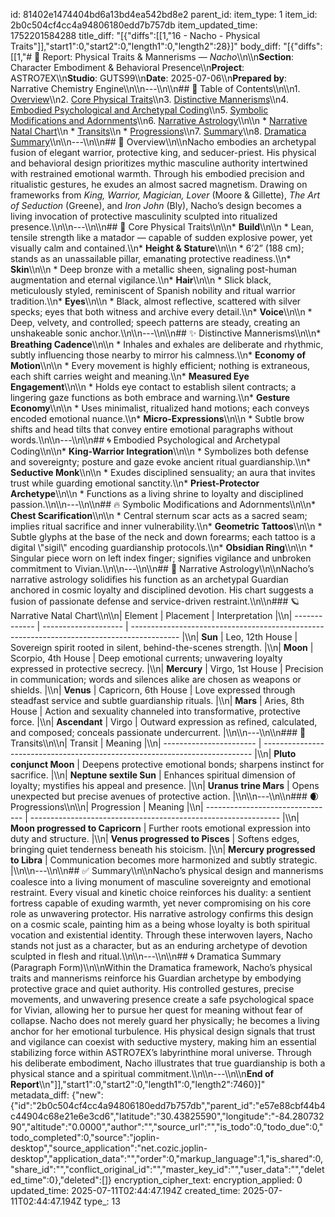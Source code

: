 id: 81402e1474404bd6a13bd4ea542bd8e2
parent_id: 
item_type: 1
item_id: 2b0c504cf4cc4a94806180edd7b757db
item_updated_time: 1752201584288
title_diff: "[{\"diffs\":[[1,\"16 - Nacho - Physical Traits\"]],\"start1\":0,\"start2\":0,\"length1\":0,\"length2\":28}]"
body_diff: "[{\"diffs\":[[1,\"# 📘 Report: Physical Traits & Mannerisms — *Nacho*\\\n\\\n**Section**: Character Embodiment & Behavioral Presence\\\n**Project**: ASTRO7EX\\\n**Studio**: GUTS99\\\n**Date**: 2025-07-06\\\n**Prepared by**: Narrative Chemistry Engine\\\n\\\n---\\\n\\\n## 📓 Table of Contents\\\n\\\n1. [Overview](#overview)\\\n2. [Core Physical Traits](#core-physical-traits)\\\n3. [Distinctive Mannerisms](#distinctive-mannerisms)\\\n4. [Embodied Psychological and Archetypal Coding](#embodied-psychological-and-archetypal-coding)\\\n5. [Symbolic Modifications and Adornments](#symbolic-modifications-and-adornments)\\\n6. [Narrative Astrology](#narrative-astrology)\\\n\\\n   * [Narrative Natal Chart](#narrative-natal-chart)\\\n   * [Transits](#transits)\\\n   * [Progressions](#progressions)\\\n7. [Summary](#summary)\\\n8. [Dramatica Summary](#dramatica-summary)\\\n\\\n---\\\n\\\n## 🧠 Overview\\\n\\\nNacho embodies an archetypal fusion of elegant warrior, protective king, and seducer-priest. His physical and behavioral design prioritizes mythic masculine authority intertwined with restrained emotional warmth. Through his embodied precision and ritualistic gestures, he exudes an almost sacred magnetism. Drawing on frameworks from *King, Warrior, Magician, Lover* (Moore & Gillette), *The Art of Seduction* (Greene), and *Iron John* (Bly), Nacho’s design becomes a living invocation of protective masculinity sculpted into ritualized presence.\\\n\\\n---\\\n\\\n## 💪 Core Physical Traits\\\n\\\n* **Build**\\\n\\\n  * Lean, tensile strength like a matador — capable of sudden explosive power, yet visually calm and contained.\\\n* **Height & Stature**\\\n\\\n  * 6’2” (188 cm); stands as an unassailable pillar, emanating protective readiness.\\\n* **Skin**\\\n\\\n  * Deep bronze with a metallic sheen, signaling post-human augmentation and eternal vigilance.\\\n* **Hair**\\\n\\\n  * Slick black, meticulously styled, reminiscent of Spanish nobility and ritual warrior tradition.\\\n* **Eyes**\\\n\\\n  * Black, almost reflective, scattered with silver specks; eyes that both witness and archive every detail.\\\n* **Voice**\\\n\\\n  * Deep, velvety, and controlled; speech patterns are steady, creating an unshakeable sonic anchor.\\\n\\\n---\\\n\\\n## ✨ Distinctive Mannerisms\\\n\\\n* **Breathing Cadence**\\\n\\\n  * Inhales and exhales are deliberate and rhythmic, subtly influencing those nearby to mirror his calmness.\\\n* **Economy of Motion**\\\n\\\n  * Every movement is highly efficient; nothing is extraneous, each shift carries weight and meaning.\\\n* **Measured Eye Engagement**\\\n\\\n  * Holds eye contact to establish silent contracts; a lingering gaze functions as both embrace and warning.\\\n* **Gesture Economy**\\\n\\\n  * Uses minimalist, ritualized hand motions; each conveys encoded emotional nuance.\\\n* **Micro-Expressions**\\\n\\\n  * Subtle brow shifts and head tilts that convey entire emotional paragraphs without words.\\\n\\\n---\\\n\\\n## 🌀 Embodied Psychological and Archetypal Coding\\\n\\\n* **King-Warrior Integration**\\\n\\\n  * Symbolizes both defense and sovereignty; posture and gaze evoke ancient ritual guardianship.\\\n* **Seductive Monk**\\\n\\\n  * Exudes disciplined sensuality; an aura that invites trust while guarding emotional sanctity.\\\n* **Priest-Protector Archetype**\\\n\\\n  * Functions as a living shrine to loyalty and disciplined passion.\\\n\\\n---\\\n\\\n## 🔥 Symbolic Modifications and Adornments\\\n\\\n* **Chest Scarification**\\\n\\\n  * Central sternum scar acts as a sacred seam; implies ritual sacrifice and inner vulnerability.\\\n* **Geometric Tattoos**\\\n\\\n  * Subtle glyphs at the base of the neck and down forearms; each tattoo is a digital \\\"sigil\\\" encoding guardianship protocols.\\\n* **Obsidian Ring**\\\n\\\n  * Singular piece worn on left index finger; signifies vigilance and unbroken commitment to Vivian.\\\n\\\n---\\\n\\\n## 🔮 Narrative Astrology\\\n\\\nNacho’s narrative astrology solidifies his function as an archetypal Guardian anchored in cosmic loyalty and disciplined devotion. His chart suggests a fusion of passionate defense and service-driven restraint.\\\n\\\n### 🪐 Narrative Natal Chart\\\n\\\n| Element       | Placement            | Interpretation                                                                             |\\\n| ------------- | -------------------- | ------------------------------------------------------------------------------------------ |\\\n| **Sun**       | Leo, 12th House      | Sovereign spirit rooted in silent, behind-the-scenes strength.                             |\\\n| **Moon**      | Scorpio, 4th House   | Deep emotional currents; unwavering loyalty expressed in protective secrecy.               |\\\n| **Mercury**   | Virgo, 1st House     | Precision in communication; words and silences alike are chosen as weapons or shields.     |\\\n| **Venus**     | Capricorn, 6th House | Love expressed through steadfast service and subtle guardianship rituals.                  |\\\n| **Mars**      | Aries, 8th House     | Action and sexuality channeled into transformative, protective force.                      |\\\n| **Ascendant** | Virgo                | Outward expression as refined, calculated, and composed; conceals passionate undercurrent. |\\\n\\\n---\\\n\\\n### 🌊 Transits\\\n\\\n| Transit                 | Meaning                                                                     |\\\n| ----------------------- | --------------------------------------------------------------------------- |\\\n| **Pluto conjunct Moon** | Deepens protective emotional bonds; sharpens instinct for sacrifice.        |\\\n| **Neptune sextile Sun** | Enhances spiritual dimension of loyalty; mystifies his appeal and presence. |\\\n| **Uranus trine Mars**   | Opens unexpected but precise avenues of protective action.                  |\\\n\\\n---\\\n\\\n### 🌒 Progressions\\\n\\\n| Progression                      | Meaning                                                        |\\\n| -------------------------------- | -------------------------------------------------------------- |\\\n| **Moon progressed to Capricorn** | Further roots emotional expression into duty and structure.    |\\\n| **Venus progressed to Pisces**   | Softens edges, bringing quiet tenderness beneath his stoicism. |\\\n| **Mercury progressed to Libra**  | Communication becomes more harmonized and subtly strategic.    |\\\n\\\n---\\\n\\\n## ✅ Summary\\\n\\\nNacho’s physical design and mannerisms coalesce into a living monument of masculine sovereignty and emotional restraint. Every visual and kinetic choice reinforces his duality: a sentient fortress capable of exuding warmth, yet never compromising on his core role as unwavering protector. His narrative astrology confirms this design on a cosmic scale, painting him as a being whose loyalty is both spiritual vocation and existential identity. Through these interwoven layers, Nacho stands not just as a character, but as an enduring archetype of devotion sculpted in flesh and ritual.\\\n\\\n---\\\n\\\n## 🌀 Dramatica Summary (Paragraph Form)\\\n\\\nWithin the Dramatica framework, Nacho’s physical traits and mannerisms reinforce his Guardian archetype by embodying protective grace and quiet authority. His controlled gestures, precise movements, and unwavering presence create a safe psychological space for Vivian, allowing her to pursue her quest for meaning without fear of collapse. Nacho does not merely guard her physically; he becomes a living anchor for her emotional turbulence. His physical design signals that trust and vigilance can coexist with seductive mystery, making him an essential stabilizing force within ASTRO7EX’s labyrinthine moral universe. Through his deliberate embodiment, Nacho illustrates that true guardianship is both a physical stance and a spiritual commitment.\\\n\\\n---\\\n\\\n**End of Report**\\\n\"]],\"start1\":0,\"start2\":0,\"length1\":0,\"length2\":7460}]"
metadata_diff: {"new":{"id":"2b0c504cf4cc4a94806180edd7b757db","parent_id":"e57e88cbf44b4c44904c68e21e6e3cd6","latitude":"30.43825590","longitude":"-84.28073290","altitude":"0.0000","author":"","source_url":"","is_todo":0,"todo_due":0,"todo_completed":0,"source":"joplin-desktop","source_application":"net.cozic.joplin-desktop","application_data":"","order":0,"markup_language":1,"is_shared":0,"share_id":"","conflict_original_id":"","master_key_id":"","user_data":"","deleted_time":0},"deleted":[]}
encryption_cipher_text: 
encryption_applied: 0
updated_time: 2025-07-11T02:44:47.194Z
created_time: 2025-07-11T02:44:47.194Z
type_: 13